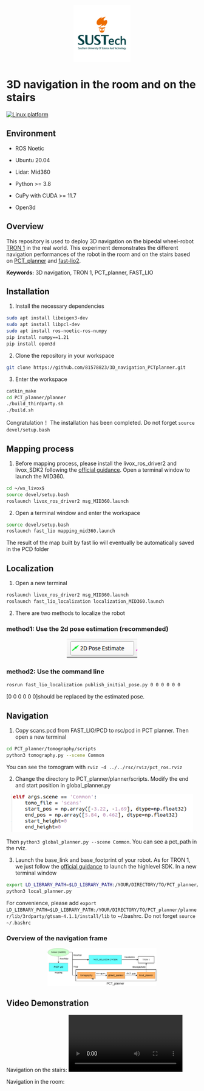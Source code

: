 <p align="center">
    <img alt="SUSTech" src="./media/SUSTech_University_Logo.png" height="150">
</p>

# 3D navigation in the room and on the stairs

[![Linux platform](https://img.shields.io/badge/platform-linux--64-orange.svg)](https://releases.ubuntu.com/20.04/)

## Environment
- ROS Noetic

- Ubuntu 20.04

- Lidar: Mid360

- Python >= 3.8

- CuPy with CUDA >= 11.7

- Open3d

## Overview

This repository is used to deploy 3D navigation on the bipedal wheel-robot [TRON 1](https://www.limxdynamics.com/en/tron1) in the real world. This experiment demonstrates the different navigation performances of the robot in the room and on the stairs based on [PCT_planner](https://github.com/byangw/PCT_planner) and [fast-lio2](https://github.com/hku-mars/FAST_LIO).

**Keywords:** 3D navigation, TRON 1, PCT_planner, FAST_LIO

## Installation

1. Install the necessary dependencies
```bash
sudo apt install libeigen3-dev
sudo apt install libpcl-dev
sudo apt install ros-noetic-ros-numpy
pip install numpy==1.21
pip install open3d
```

2. Clone the repository in your workspace
```bash
git clone https://github.com/81578823/3D_navigation_PCTplanner.git
```

3. Enter the workspace
```bash
catkin_make
cd PCT_planner/planner
./build_thirdparty.sh
./build.sh
```

Congratulation！ The installation has been completed. Do not forget ```source devel/setup.bash``` 

## Mapping process
1. Before mapping process, please install the livox_ros_driver2 and livox_SDK2 following the [official guidance](https://github.com/Livox-SDK/livox_ros_driver2). Open a terminal window to launch the MID360.
```bash
cd ~/ws_livox$
source devel/setup.bash
roslaunch livox_ros_driver2 msg_MID360.launch
```

2. Open a terminal window and enter the workspace 
```bash
source devel/setup.bash
roslaunch fast_lio mapping_mid360.launch
``` 
The result of the map built by fast lio will eventually be automatically saved in the PCD folder

## Localization
1. Open a new terminal
```bash
roslaunch livox_ros_driver2 msg_MID360.launch
roslaunch fast_lio_localization localization_MID360.launch 
```

2. There are two methods to localize the robot 

### method1: Use the 2d pose estimation (recommended)
<p align="center">
    <img alt="SUSTech" src="./media/2d_pose.png" height="50">
</p>

### method2: Use the command line
```bash
rosrun fast_lio_localization publish_initial_pose.py 0 0 0 0 0 0
```
[0 0 0 0 0 0]should be replaced by the estimated pose.

## Navigation

1. Copy scans.pcd from FAST_LIO/PCD to rsc/pcd in PCT planner. Then open a new terminal
```bash
cd PCT_planner/tomography/scripts
python3 tomography.py --scene Common
```
You can see the tomogram with ```rviz -d ../../rsc/rviz/pct_ros.rviz```

2. Change the directory to PCT_planner/planner/scripts. Modify the end and start position in global_planner.py
<p align="center">
    <img alt="SUSTech" src="./media/goal_start.png" height="100">
</p>

Then ```python3 global_planner.py --scene Common```. You can see a pct_path in the rviz.

3. Launch the base_link and base_footprint of your robot. As for TRON 1, we just follow the [official guidance](https://github.com/limxdynamics/pointfoot-sdk-highlevel) to launch the highlevel SDK.
In a new terminal window
```bash
export LD_LIBRARY_PATH=$LD_LIBRARY_PATH:/YOUR/DIRECTORY/TO/PCT_planner/planner/lib/3rdparty/gtsam-4.1.1/install/lib
python3 local_planner.py
```
For convenience, please add ```export LD_LIBRARY_PATH=$LD_LIBRARY_PATH:/YOUR/DIRECTORY/TO/PCT_planner/planner/lib/3rdparty/gtsam-4.1.1/install/lib``` to ~/.bashrc. Do not forget ```source ~/.bashrc```

### Overview of the navigation frame
<p align="center">
    <img alt="SUSTech" src="./media/navigation.png" height="100">
</p>

## Video Demonstration

Navigation on the stairs:
![stairs](https://github.com/81578823/3D_navigation_PCTplanner/blob/main/media/stairs.mp4)

Navigation in the room:





